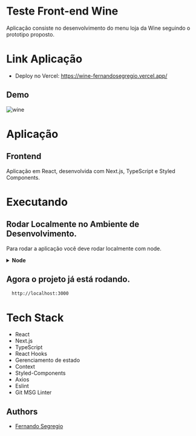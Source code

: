 # Teste Front-end Wine

Aplicação consiste no desenvolvimento do menu loja da Wine seguindo o prototipo proposto.


# Link Aplicação

- Deploy  no Vercel: https://wine-fernandosegregio.vercel.app/

 
## Demo
![wine](https://user-images.githubusercontent.com/86169953/177075309-f934a666-6adc-4b5f-a10a-bbb6ef5138b7.png)

# Aplicação

## Frontend

Aplicação em React, desenvolvida com Next.js, TypeScript e Styled Components.

# Executando

## Rodar Localmente no Ambiente de Desenvolvimento.

Para rodar a aplicação você deve rodar localmente com node.

<details>

<summary><b>Node</b></summary>

## Pré-Requisitos

Para rodar a aplicação é necessário ter instalado o [Node](https://nodejs.org/en/)

## Rodando no Node

Veja os comandos abaixo:

Clone o projeto:

```bash
  git clone git@github.com:FernandoSegregio/wine.git
```

Navegue até o diretório do projeto:

```bash
  cd wine-challenge
```

Instalando as dependências:
```bash
  npm install
```

Iniciando a Aplicação:
```bash
 npm run dev
```
</details>


## Agora o projeto já está rodando.

```bash
  http://localhost:3000
```

</details>

# Tech Stack

- React
- Next.js
- TypeScript
- React Hooks
- Gerenciamento de estado
- Context
- Styled-Components
- Axios
- Eslint
- Git MSG Linter


## Authors

- [Fernando Segregio](https://github.com/FernandoSegregio)
